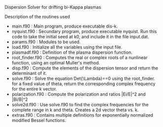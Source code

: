 Dispersion Solver for drifting bi-Kappa plasmas


Description of the routines used

- main.f90 : Main program, produce executable dis-k.
- nyquist.f90 : Secundary program, produce executable nyquist.
                Run this code to take the initial seed at k0, and
		include it in the file input.dat.
- params.f90 : Modules to be used.
- load.f90 : Initialize all the variables using the input file.
- plasmadf.f90 : Definition of the plasma dispersion function.
- root_finder.f90 : Computes the real or complex roots of a nunlinear
                    function, using an optimal Muller's method.
- disp.f90 : Compute the elements of the dispersion tensor and return
             the determinant of it.
- solve.f90 : Solve the equation Det{\Lambda}==0 using the root_finder.
              for a fixed value of theta, return the corresponding
	      complex frequency for the entire k vector. 
- polarization.f90 : Compute the polarization and ratios |Ei/E|^2 and 
                     |Bi/B|^2
- solve2d.f90 : Use solve.f90 to find the complex frequencies for the
                complete range in k and theta. Creates a 2d vector
		theta vs. k.
- extras.f90 : Contains multiple definitions for exponentially
               normalized modified Bessel functions.
              
